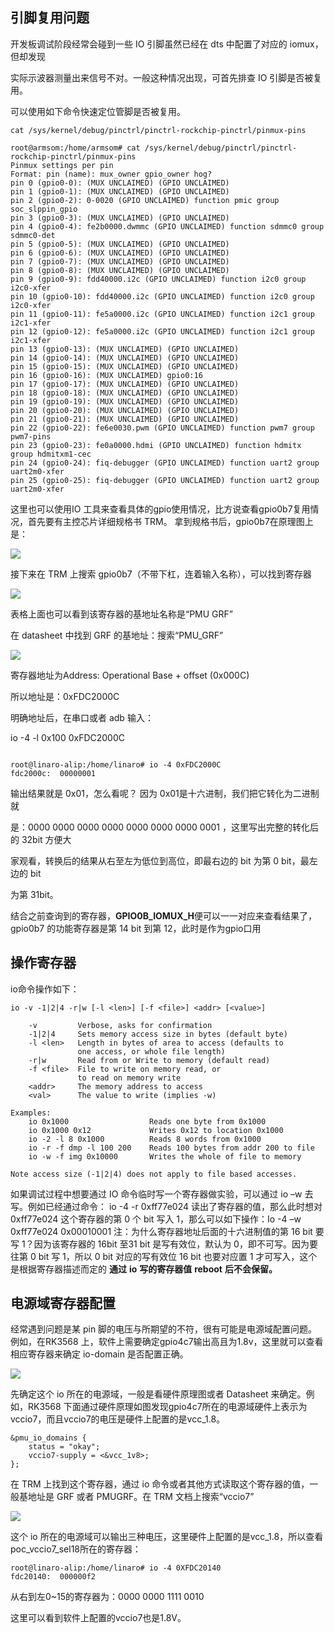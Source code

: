 ## 引脚复用问题

开发板调试阶段经常会碰到一些 IO 引脚虽然已经在 dts 中配置了对应的 iomux，但却发现

实际示波器测量出来信号不对。一般这种情况出现，可首先排查 IO 引脚是否被复用。

可以使用如下命令快速定位管脚是否被复用。

```
cat /sys/kernel/debug/pinctrl/pinctrl-rockchip-pinctrl/pinmux-pins
```

```
root@armsom:/home/armsom# cat /sys/kernel/debug/pinctrl/pinctrl-rockchip-pinctrl/pinmux-pins
Pinmux settings per pin
Format: pin (name): mux_owner gpio_owner hog?
pin 0 (gpio0-0): (MUX UNCLAIMED) (GPIO UNCLAIMED)
pin 1 (gpio0-1): (MUX UNCLAIMED) (GPIO UNCLAIMED)
pin 2 (gpio0-2): 0-0020 (GPIO UNCLAIMED) function pmic group soc_slppin_gpio
pin 3 (gpio0-3): (MUX UNCLAIMED) (GPIO UNCLAIMED)
pin 4 (gpio0-4): fe2b0000.dwmmc (GPIO UNCLAIMED) function sdmmc0 group sdmmc0-det
pin 5 (gpio0-5): (MUX UNCLAIMED) (GPIO UNCLAIMED)
pin 6 (gpio0-6): (MUX UNCLAIMED) (GPIO UNCLAIMED)
pin 7 (gpio0-7): (MUX UNCLAIMED) (GPIO UNCLAIMED)
pin 8 (gpio0-8): (MUX UNCLAIMED) (GPIO UNCLAIMED)
pin 9 (gpio0-9): fdd40000.i2c (GPIO UNCLAIMED) function i2c0 group i2c0-xfer
pin 10 (gpio0-10): fdd40000.i2c (GPIO UNCLAIMED) function i2c0 group i2c0-xfer
pin 11 (gpio0-11): fe5a0000.i2c (GPIO UNCLAIMED) function i2c1 group i2c1-xfer
pin 12 (gpio0-12): fe5a0000.i2c (GPIO UNCLAIMED) function i2c1 group i2c1-xfer
pin 13 (gpio0-13): (MUX UNCLAIMED) (GPIO UNCLAIMED)
pin 14 (gpio0-14): (MUX UNCLAIMED) (GPIO UNCLAIMED)
pin 15 (gpio0-15): (MUX UNCLAIMED) (GPIO UNCLAIMED)
pin 16 (gpio0-16): (MUX UNCLAIMED) gpio0:16
pin 17 (gpio0-17): (MUX UNCLAIMED) (GPIO UNCLAIMED)
pin 18 (gpio0-18): (MUX UNCLAIMED) (GPIO UNCLAIMED)
pin 19 (gpio0-19): (MUX UNCLAIMED) (GPIO UNCLAIMED)
pin 20 (gpio0-20): (MUX UNCLAIMED) (GPIO UNCLAIMED)
pin 21 (gpio0-21): (MUX UNCLAIMED) (GPIO UNCLAIMED)
pin 22 (gpio0-22): fe6e0030.pwm (GPIO UNCLAIMED) function pwm7 group pwm7-pins
pin 23 (gpio0-23): fe0a0000.hdmi (GPIO UNCLAIMED) function hdmitx group hdmitxm1-cec
pin 24 (gpio0-24): fiq-debugger (GPIO UNCLAIMED) function uart2 group uart2m0-xfer
pin 25 (gpio0-25): fiq-debugger (GPIO UNCLAIMED) function uart2 group uart2m0-xfer
```



这里也可以使用IO 工具来查看具体的gpio使用情况，比方说查看gpio0b7复用情况，首先要有主控芯片详细规格书 TRM。
拿到规格书后，gpio0b7在原理图上是：

![](C:\Users\Administrator\Desktop\撰写文档\csdn\md文档\RK3588从入门到精通\io操作寄存器\io-gpio0b7.png)

接下来在 TRM 上搜索 gpio0b7（不带下杠，连着输入名称），可以找到寄存器

![](C:\Users\Administrator\Desktop\撰写文档\csdn\md文档\RK3588从入门到精通\io操作寄存器\io-gpio.png)

表格上面也可以看到该寄存器的基地址名称是“PMU GRF”

在 datasheet 中找到 GRF 的基地址：搜索“PMU_GRF”

![](C:\Users\Administrator\Desktop\撰写文档\csdn\md文档\RK3588从入门到精通\io操作寄存器\io-GRF-address.png)



寄存器地址为Address: Operational Base + offset (0x000C)

所以地址是：0xFDC2000C

明确地址后，在串口或者 adb 输入：

io -4 -l 0x100 0xFDC2000C

```

root@linaro-alip:/home/linaro# io -4 0xFDC2000C
fdc2000c:  00000001
```

输出结果就是 0x01，怎么看呢？ 因为 0x01是十六进制，我们把它转化为二进制就

是：0000 0000 0000 0000 0000 0000 0000 0001 ，这里写出完整的转化后的 32bit 方便大

家观看，转换后的结果从右至左为低位到高位，即最右边的 bit 为第 0 bit，最左边的 bit

为第 31bit。

结合之前查询到的寄存器，**GPIO0B_IOMUX_H**便可以一一对应来查看结果了，gpio0b7 的功能寄存器是第 14 bit 到第 12，此时是作为gpio口用



## 操作寄存器

io命令操作如下：

```
io -v -1|2|4 -r|w [-l <len>] [-f <file>] <addr> [<value>]

    -v         Verbose, asks for confirmation
    -1|2|4     Sets memory access size in bytes (default byte)
    -l <len>   Length in bytes of area to access (defaults to
               one access, or whole file length)
    -r|w       Read from or Write to memory (default read)
    -f <file>  File to write on memory read, or
               to read on memory write
    <addr>     The memory address to access
    <val>      The value to write (implies -w)

Examples:
    io 0x1000                  Reads one byte from 0x1000
    io 0x1000 0x12             Writes 0x12 to location 0x1000
    io -2 -l 8 0x1000          Reads 8 words from 0x1000
    io -r -f dmp -l 100 200    Reads 100 bytes from addr 200 to file
    io -w -f img 0x10000       Writes the whole of file to memory

Note access size (-1|2|4) does not apply to file based accesses.
```



如果调试过程中想要通过 IO 命令临时写一个寄存器做实验，可以通过 io –w 去写。例如已经通过命令： io -4 -r 0xff77e024 读出了寄存器的值，那么此时想对0xff77e024 这个寄存器的第 0 个 bit 写入 1，那么可以如下操作：Io -4 –w 0xff77e024 0x00010001
注：为什么寄存器地址后面的十六进制值的第 16 bit 要写 1？因为该寄存器的 16bit 至31 bit 是写有效位，默认为 0，即不可写。因为要往第 0 bit 写 1，所以 0 bit 对应的写有效位 16 bit 也要对应置 1 才可写入，这个是根据寄存器描述而定的
**通过** **io** **写的寄存器值** **reboot** **后不会保留。**



## 电源域寄存器配置

经常遇到问题是某 pin 脚的电压与所期望的不符，很有可能是电源域配置问题。例如，在RK3568 上，软件上需要确定gpio4c7输出高且为1.8v，这里就可以查看相应寄存器来确定 io-domain 是否配置正确。

![](C:\Users\Administrator\Desktop\撰写文档\csdn\md文档\RK3588从入门到精通\io操作寄存器\io-vccio7.png)

先确定这个 io 所在的电源域，一般是看硬件原理图或者 Datasheet 来确定。例如，RK3568 下面通过硬件原理如图发现gpio4c7所在的电源域硬件上表示为vccio7，而且vccio7的电压是硬件上配置的是vcc_1.8。

```
&pmu_io_domains {
	status = "okay";
	vccio7-supply = <&vcc_1v8>;
};
```

在 TRM 上找到这个寄存器，通过 io 命令或者其他方式读取这个寄存器的值，一般基地址是 GRF
或者 PMUGRF。在 TRM 文档上搜索“vccio7”

![](C:\Users\Administrator\Desktop\撰写文档\csdn\md文档\RK3588从入门到精通\io操作寄存器\io-vccio7-address.png)

这个 io 所在的电源域可以输出三种电压，这里硬件上配置的是vcc_1.8，所以查看poc_vccio7_sel18所在的寄存器：

```
root@linaro-alip:/home/linaro# io -4 0XFDC20140
fdc20140:  000000f2
```

从右到左0~15的寄存器为：0000 0000 1111 0010

这里可以看到软件上配置的vccio7也是1.8V。

